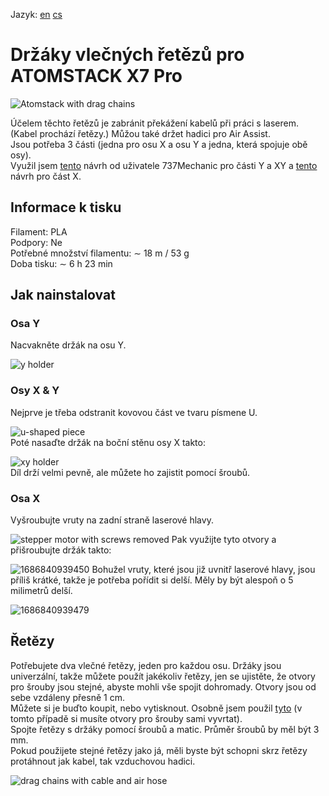 Jazyk:
[en](https://github.com/pslib-cz/2022-p2a-mme-pppp-CernyDavid/blob/main/README.md)
[cs](https://github.com/pslib-cz/2022-p2a-mme-pppp-CernyDavid/blob/main/README.cs.md)

# Držáky vlečných řetězů pro ATOMSTACK X7 Pro
![Atomstack with drag chains](https://github.com/pslib-cz/2022-p2a-mme-pppp-CernyDavid/assets/91247706/0f663162-a7f2-4869-93f8-dbb17fe0bf4a)  
  
Účelem těchto řetězů je zabránit překážení kabelů při práci s laserem. (Kabel prochází řetězy.) Můžou také držet hadici pro Air Assist.  
Jsou potřeba 3 části (jedna pro osu X a osu Y a jedna, která spojuje obě osy).  
Využil jsem [tento](https://www.thingiverse.com/thing:5506701) návrh od uživatele 737Mechanic pro části Y a XY a [tento](https://www.thingiverse.com/thing:5274651) návrh pro část X.  
## Informace k tisku
Filament: PLA  
Podpory: Ne  
Potřebné množství filamentu: ∼ 18 m / 53 g  
Doba tisku: ∼ 6 h 23 min  
## Jak nainstalovat
### Osa Y
Nacvakněte držák na osu Y.  
  
![y holder](https://github.com/pslib-cz/2022-p2a-mme-pppp-CernyDavid/assets/91247706/19cd7f9b-db28-4e09-91e9-0460d279e866)  
### Osy X & Y
Nejprve je třeba odstranit kovovou část ve tvaru písmene U.  
  
![u-shaped piece](https://github.com/pslib-cz/2022-p2a-mme-pppp-CernyDavid/assets/91247706/1950edec-6c18-42f8-af69-c58a0ef0ed18)  
Poté nasaďte držák na boční stěnu osy X takto:
  
![xy holder](https://github.com/pslib-cz/2022-p2a-mme-pppp-CernyDavid/assets/91247706/42022466-dc88-43f6-997c-fa8b20e433a0)  
Díl drží velmi pevně, ale můžete ho zajistit pomocí šroubů.  
### Osa X 
Vyšroubujte vruty na zadní straně laserové hlavy.  

![stepper motor with screws removed](https://github.com/pslib-cz/2022-p2a-mme-pppp-CernyDavid/assets/91247706/b88a9b18-70dd-4eb1-a8fc-b6fa3c6a5303)
Pak využijte tyto otvory a přišroubujte držák takto: 
  
![1686840939450](https://github.com/pslib-cz/2022-p2a-mme-pppp-CernyDavid/assets/91247706/b7322ecc-bd63-46a0-a58c-a0a94e803cd7)
Bohužel vruty, které jsou již uvnitř laserové hlavy, jsou příliš krátké, takže je potřeba pořídit si delší. Měly by být alespoň o 5 milimetrů delší.  
  
![1686840939479](https://github.com/pslib-cz/2022-p2a-mme-pppp-CernyDavid/assets/91247706/5de9eed2-2ec0-4a3f-b7c6-9581345ad61b)  
## Řetězy
Potřebujete dva vlečné řetězy, jeden pro každou osu. Držáky jsou univerzální, takže můžete použít jakékoliv řetězy, jen se ujistěte, že otvory pro šrouby jsou stejné, abyste mohli vše spojit dohromady. Otvory jsou od sebe vzdáleny přesně 1 cm.  
Můžete si je buďto koupit, nebo vytisknout. Osobně jsem použil [tyto](https://www.thingiverse.com/thing:2920060) (v tomto případě si musíte otvory pro šrouby sami vyvrtat).  
Spojte řetězy s držáky pomocí šroubů a matic. Průměr šroubů by měl být 3 mm.  
Pokud použijete stejné řetězy jako já, měli byste být schopni skrz řetězy protáhnout jak kabel, tak vzduchovou hadici.  
  
![drag chains with cable and air hose](https://github.com/pslib-cz/2022-p2a-mme-pppp-CernyDavid/assets/91247706/cb3a437c-3a41-4f13-bbae-1c20c040dc2e)
